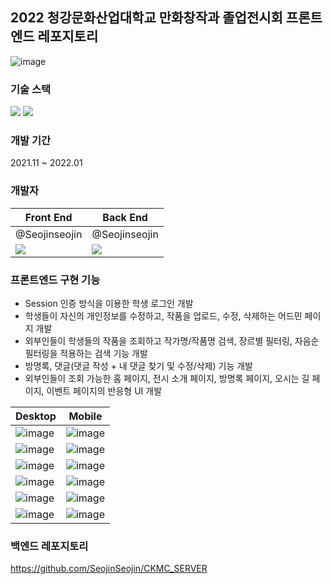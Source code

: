 ## 2022 청강문화산업대학교 만화창작과 졸업전시회 프론트엔드 레포지토리

![image](https://user-images.githubusercontent.com/48249505/151221200-a892f051-ac68-4983-ae27-c92bee8a2b70.png)


### 기술 스택
<img src="https://img.shields.io/badge/TypeScript-007ACC?style=for-the-badge&logo=typescript&logoColor=white" />
<img src="https://img.shields.io/badge/React-20232A?style=for-the-badge&logo=react&logoColor=61DAFB" />

### 개발 기간
2021.11 ~ 2022.01

### 개발자
|Front End|Back End|
|--|--|
|@Seojinseojin|@Seojinseojin|
|<img src="https://github.com/Seojinseojin.png"/>|<img src="https://github.com/Seojinseojin.png"/>|


### 프론트엔드 구현 기능
* Session 인증 방식을 이용한 학생 로그인 개발
* 학생들이 자신의 개인정보를 수정하고, 작품을 업로드, 수정, 삭제하는 어드민 페이지 개발
* 외부인들이 학생들의 작품을 조회하고 작가명/작품명 검색, 장르별 필터링, 자음순 필터링을 적용하는 검색 기능 개발
* 방명록, 댓글(댓글 작성 + 내 댓글 찾기 및 수정/삭제) 기능 개발
* 외부인들이 조회 가능한 홈 페이지, 전시 소개 페이지, 방명록 페이지, 오시는 길 페이지, 이벤트 페이지의 반응형 UI 개발

|Desktop|Mobile|
|--|--|
|![image](https://user-images.githubusercontent.com/48249505/151221200-a892f051-ac68-4983-ae27-c92bee8a2b70.png)|![image](https://user-images.githubusercontent.com/48249505/151221429-d554dac4-cfaa-4de5-8c1e-dd287a2af26d.png)|
|![image](https://user-images.githubusercontent.com/48249505/151221915-761002e8-d7fa-445e-8f4e-d1262264d6d4.png)|![image](https://user-images.githubusercontent.com/48249505/151224280-1ac0ca55-3771-49fa-bad1-5fba42af722e.png)
|![image](https://user-images.githubusercontent.com/48249505/151222301-855c1987-db1a-4b60-87ee-f6513831e469.png)|![image](https://user-images.githubusercontent.com/48249505/151222227-61505acc-6187-4a6c-a04d-362cb5a9a339.png)|
|![image](https://user-images.githubusercontent.com/48249505/151222503-8675b24e-235f-4ac4-9ea8-0322df256a8c.png)|![image](https://user-images.githubusercontent.com/48249505/151222551-8bc6f8ec-97aa-465a-aa5e-208e95640045.png)|
|![image](https://user-images.githubusercontent.com/48249505/151222878-569f0e83-56b6-4785-ac0b-d1946808b40a.png)|![image](https://user-images.githubusercontent.com/48249505/151223980-9b8fb3b9-e7d9-42bc-8cae-ae2975f6acd1.png)|
|![image](https://user-images.githubusercontent.com/48249505/151223704-e0066404-6a69-48e8-a7c9-51d8d2d92ca0.png)|![image](https://user-images.githubusercontent.com/48249505/151223798-1423dfe1-7f26-4554-b8b4-9656a6f840cd.png)|

### 백엔드 레포지토리
https://github.com/SeojinSeojin/CKMC_SERVER
